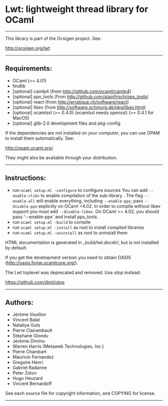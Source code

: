 # Lwt: lightweight thread library for OCaml

--------------------------------------------------------------------------

This library is part of the Ocsigen project. See:

  http://ocsigen.org/lwt

--------------------------------------------------------------------------

## Requirements:

 * OCaml (>= 4.01)
 * findlib
 * [optional] camlp4 (from http://github.com/ocaml/camlp4)
 * [optional] ppx_tools (from http://github.com/alainfrisch/ppx_tools)
 * [optional] react (from http://erratique.ch/software/react)
 * [optional] libev (from http://software.schmorp.de/pkg/libev.html)
 * [optional] ocamlssl (>= 0.4.0) (ocamlssl needs openssl) (>= 0.4.1 for MacOS)
 * [optional] glib-2.0 development files and pkg-config

If the dependencies are not installed on your computer, you can use OPAM
to install them automatically. See:

  http://opam.ocaml.org/

They might also be available through your distribution.

--------------------------------------------------------------------------

## Instructions:

 * run `ocaml setup.ml -configure` to configure sources
   You can add `--enable-<lib>` to enable compilation of
   the sub-library <lib>. The flag `--enable-all` will
   enable everything, including `--enable-ppx`; pass
   `--disable-ppx` explicitly on OCaml <4.02.
   In order to compile without libev support you must add
   `--disable-libev`.
   On OCaml >= 4.02, you should pass '--enable-ppx' and
   install ppx_tools.
 * run `ocaml setup.ml -build` to compile
 * run `ocaml setup.ml -install` as root to install compiled libraries
 * run `ocaml setup.ml -uninstall` as root to uninstall them

HTML documentation is generated in _build/lwt.docdir/, but is not
installed by default.

If you get the development version you need to obtain OASIS
(http://oasis.forge.ocamlcore.org/).

The Lwt toplevel was deprecated and removed. Use utop instead:

  https://github.com/diml/utop

--------------------------------------------------------------------------

## Authors:

 * Jérôme Vouillon
 * Vincent Balat
 * Nataliya Guts
 * Pierre Clairambault
 * Stéphane Glondu
 * Jérémie Dimino
 * Warren Harris (Metaweb Technologies, Inc.)
 * Pierre Chambart
 * Mauricio Fernandez
 * Gregoire Henri
 * Gabriel Radanne
 * Peter Zotov
 * Hugo Heuzard
 * Vincent Bernardoff

See each source file for copyright information, and COPYING for license.

--------------------------------------------------------------------------
